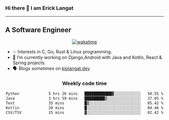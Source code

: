 ### Hi there 👋 I am Erick Langat
---
## A Software Engineer

<div align="center">
  
[![wakatime](https://wakatime.com/badge/user/55eadf42-c1c5-4930-b153-72952ac5ca5c.svg)](https://wakatime.com/@55eadf42-c1c5-4930-b153-72952ac5ca5c)

</div>

<!--
**elkiplangat/elkiplangat** is a ✨ _special_ ✨ repository because its `README.md` (this file) appears on your GitHub profile.

Here are some ideas to get you started:

- 🔭 I’m currently working on ...
- 🌱 I’m currently learning ...
- 👯 I’m looking to collaborate on ...
- 🤔 I’m looking for help with ...
- 💬 Ask me about ...
- 📫 How to reach me: ...
- 😄 Pronouns: ...
- ⚡ Fun fact: ...
-->
- 💥 Interests in C, Go, Rust & Linux programming. 
- 🔭 I’m currently working on Django,Android with Java and Kotlin, React & Spring projects.
-  🗣️ Blogs sometimes on [kiplangat.dev](https://kiplangat.dev)

<div align="center">
  <h3> Weekly code time </h3>

<!--START_SECTION:waka-->

```txt
Python             5 hrs 26 mins   ████████████▓░░░░░░░░░░░░   50.55 %
Java               3 hrs 59 mins   █████████▒░░░░░░░░░░░░░░░   37.05 %
Text               35 mins         █▒░░░░░░░░░░░░░░░░░░░░░░░   05.42 %
Kotlin             28 mins         █░░░░░░░░░░░░░░░░░░░░░░░░   04.46 %
CSV/TSV            15 mins         ▓░░░░░░░░░░░░░░░░░░░░░░░░   02.42 %
```

<!--END_SECTION:waka-->

</div>
